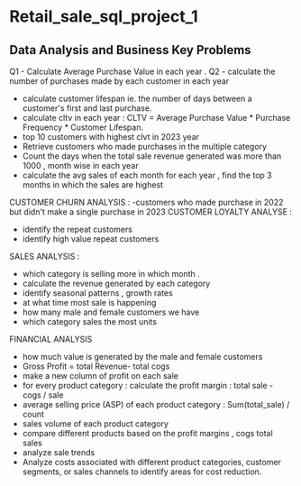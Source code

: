 # Retail_sale_sql_project_1

## Data Analysis and Business Key Problems 
Q1 - Calculate Average Purchase Value in each year . 
Q2 - calculate the number of purchases made by each customer in each year  
- calculate customer lifespan ie. the number of days between a customer's first and last purchase.
- calculate cltv in each year  : CLTV = Average Purchase Value * Purchase Frequency * Customer Lifespan.
- top 10 customers with highest clvt in 2023 year
- Retrieve customers who made purchases in the multiple category
-   Count the days when the total sale revenue generated was more than 1000 , month wise in each year  
- calculate the avg sales of each month for each year , find the top 3 months in which the sales are highest 

CUSTOMER CHURN ANALYSIS : 
-customers who made purchase in 2022 but didn't make a single purchase in 2023 
CUSTOMER LOYALTY ANALYSE : 
- identify the repeat customers 
- identify high value repeat customers 

SALES ANALYSIS : 
- which category is selling more in which month . 
- calculate the revenue generated by each category 
- identify seasonal patterns , growth rates 
- at what time most sale is happening 
- how many male and female customers we have 
- which category sales the most units 

FINANCIAL ANALYSIS 
- how much value is generated by the male and female customers
-  Gross Profit = total Revenue- total cogs 
- make a new column of profit on each sale 
- for every product category : calculate the profit margin : total sale - cogs / sale 
- average selling price (ASP) of each product category : Sum(total_sale) / count 
- sales volume of each product category 
- compare different products based on the profit margins  , cogs total sales 
- analyze sale trends 
- Analyze costs associated with different product categories, customer segments, or sales channels to identify areas for cost reduction.

